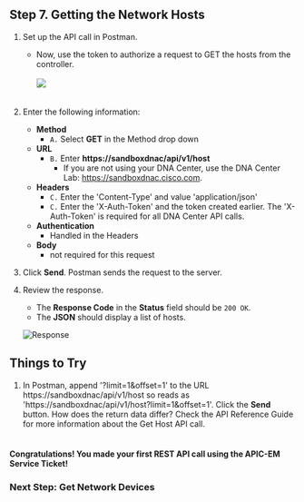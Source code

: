 ## Step 7. Getting the Network Hosts

1. Set up the API call in Postman.
	* Now, use the token to authorize a request to GET the hosts from the controller.<br/><br/>
	![](/posts/files/coding-101-rest-basics-ga/assets/images/postman4.png)<br/><br/>

2. Enter the following information:
	* **Method**
		* `A.` Select **GET** in the Method drop down
	* **URL**
		* `B.` Enter **https://sandboxdnac/api/v1/host**
            * If you are not using your DNA Center, use the DNA Center Lab: https://sandboxdnac.cisco.com.
	* **Headers**
		* `C.` Enter the 'Content-Type' and value 'application/json'
		* `C.` Enter the 'X-Auth-Token' and the token created earlier. The 'X-Auth-Token' is required for all DNA Center API calls.
	* **Authentication**
		* Handled in the Headers
	* **Body**
	 	* not required for this request
3. Click **Send**. Postman sends the request to the server.

4. Review the response.
	* The **Response Code** in the **Status** field should be `200 OK`.
	* The **JSON** should display a list of hosts.

    ![](/posts/files/coding-101-rest-basics-ga/assets/images/postman5.png "Response")

## Things to Try
1. In Postman, append '?limit=1&offset=1' to the URL https://sandboxdnac/api/v1/host so reads as 'https://sandboxdnac/api/v1/host?limit=1&offset=1'. Click the **Send** button. How does the return data differ?  Check the API Reference Guide for more information about the Get Host API call.
<br/><br/>

#### Congratulations! You made your first REST API call using the APIC-EM Service Ticket!

### Next Step: Get Network Devices
